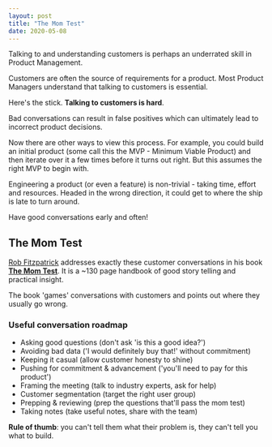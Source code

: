 ```yaml
---
layout: post
title: "The Mom Test"
date: 2020-05-08
---
```


Talking to and understanding customers is perhaps an underrated skill in Product Management. 

Customers are often the source of requirements for a product. Most Product Managers understand that talking to customers is essential.

Here's the stick. **Talking to customers is hard**.

Bad conversations can result in false positives which can ultimately lead to incorrect product decisions. 

Now there are other ways to view this process. For example, you could build an initial product (some call this the MVP - Minimum Viable Product) and then iterate over it a few times before it turns out right. But this assumes the right MVP to begin with. 

Engineering a product (or even a feature) is non-trivial - taking time, effort and resources. Headed in the wrong direction, it could get to where the ship is late to turn around.

Have good conversations early and often!

## The Mom Test

[Rob Fitzpatrick](https://twitter.com/robfitz) addresses exactly these customer conversations in his book [**The Mom Test**](http://momtestbook.com/). It is a ~130 page handbook of good story telling and practical insight. 

The book 'games' conversations with customers and points out where they usually go wrong.

### Useful conversation roadmap

- Asking good questions (don't ask 'is this a good idea?')
- Avoiding bad data ('I would definitely buy that!' without commitment)
- Keeping it casual (allow customer honesty to shine)
- Pushing for commitment & advancement ('you'll need to pay for this product')
- Framing the meeting (talk to industry experts, ask for help)
- Customer segmentation (target the right user group)
- Prepping & reviewing (prep the questions that'll pass the mom test)
- Taking notes (take useful notes, share with the team)

**Rule of thumb**: you can't tell them what their problem is, they can't tell you what to build.
